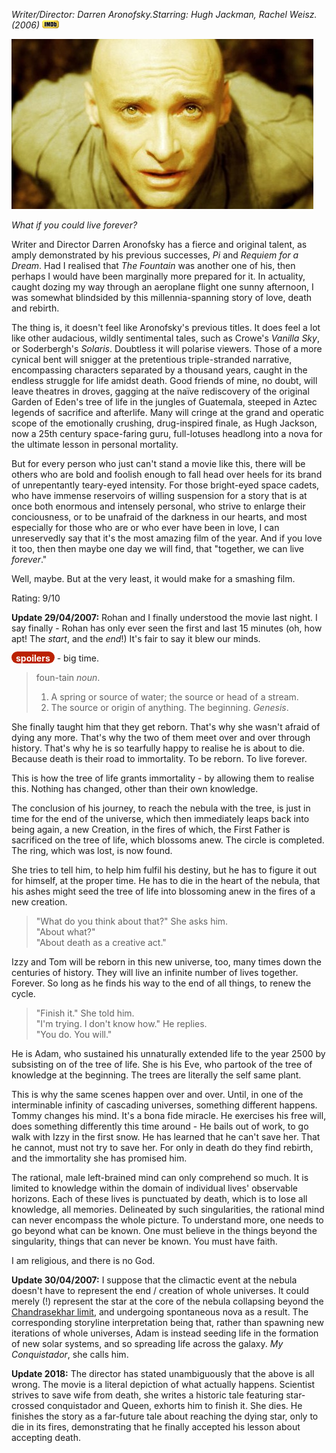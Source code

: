 <!--
.. title: The Fountain
.. slug: the-fountain
.. date: 2007-03-13 11:09:11-05:00
.. tags: media,movie,fiction,science-fiction
-->

*Writer/Director: Darren Aronofsky.Starring: Hugh Jackman, Rachel Weisz. (2006)* [![Internet Movie Database](/files/2007/03/imdb.png)](http://imdb.com/title/tt0414993/)

![Tommy prepares for the ultimate lesson in personal mortality](/files/2007/03/the-fountain.jpg)

*What if you could live forever?*

Writer and Director Darren Aronofsky has a fierce and original talent,
as amply demonstrated by his previous successes, *Pi* and *Requiem for a
Dream*. Had I realised that *The Fountain* was another one of his, then
perhaps I would have been marginally more prepared for it. In actuality,
caught dozing my way through an aeroplane flight one sunny afternoon, I
was somewhat blindsided by this millennia-spanning story of love, death
and rebirth.

The thing is, it doesn't feel like Aronofsky's previous titles. It does
feel a lot like other audacious, wildly sentimental tales, such as
Crowe's *Vanilla Sky*, or Soderbergh's *Solaris*. Doubtless it will
polarise viewers. Those of a more cynical bent will snigger at the
pretentious triple-stranded narrative, encompassing characters separated
by a thousand years, caught in the endless struggle for life amidst
death. Good friends of mine, no doubt, will leave theatres in droves,
gagging at the naïve rediscovery of the original Garden of Eden's tree
of life in the jungles of Guatemala, steeped in Aztec legends of
sacrifice and afterlife. Many will cringe at the grand and operatic
scope of the emotionally crushing, drug-inspired finale, as Hugh
Jackson, now a 25th century space-faring guru, full-lotuses headlong
into a nova for the ultimate lesson in personal mortality.

But for every person who just can't stand a movie like this, there will
be others who are bold and foolish enough to fall head over heels for
its brand of unrepentantly teary-eyed intensity. For those bright-eyed
space cadets, who have immense reservoirs of willing suspension for a
story that is at once both enormous and intensely personal, who strive
to enlarge their conciousness, or to be unafraid of the darkness in our
hearts, and most especially for those who are or who ever have been in
love, I can unreservedly say that it's the most amazing film of the
year. And if you love it too, then then maybe one day we will find, that
"together, we can live *forever*."

Well, maybe. But at the very least, it would make for a smashing film.

Rating: 9/10

**Update 29/04/2007:** Rohan and I finally understood the movie last night. I
say finally - Rohan has only ever seen the first and last 15 minutes (oh, how
apt! The *start*, and the *end*!) It's fair to say it blew our minds.

<span style="background:#bb2200; color:white; border-radius: 1em; padding-left: 0.5em; padding-right: 0.5em; padding-top: 2px;"><b>spoilers</b></span> - big time.

> foun-tain *noun*.
>
> 1.  A spring or source of water; the source or head of a stream.
> 2.  The source or origin of anything. The beginning. *Genesis*.

She finally taught him that they get reborn. That's why she wasn't
afraid of dying any more. That's why the two of them meet over and over
through history. That's why he is so tearfully happy to realise he is
about to die. Because death is their road to immortality. To be reborn.
To live forever.

This is how the tree of life grants immortality - by allowing them to
realise this. Nothing has changed, other than their own knowledge.

The conclusion of his journey, to reach the nebula with the tree, is
just in time for the end of the universe, which then immediately leaps
back into being again, a new Creation, in the fires of which, the First
Father is sacrificed on the tree of life, which blossoms anew. The
circle is completed. The ring, which was lost, is now found.

She tries to tell him, to help him fulfil his destiny, but he has to
figure it out for himself, at the proper time. He has to die in the
heart of the nebula, that his ashes might seed the tree of life into
blossoming anew in the fires of a new creation.

> "What do you think about that?" She asks him.<br/>
> "About what?"<br/>
> "About death as a creative act."<br/>

Izzy and Tom will be reborn in this new universe, too, many times down
the centuries of history. They will live an infinite number of lives
together. Forever. So long as he finds his way to the end of all things,
to renew the cycle.

> "Finish it." She told him.<br/>
> "I'm trying. I don't know how." He replies.<br/>
> "You do. You will."<br/>

He is Adam, who sustained his unnaturally extended life to the year 2500
by subsisting on of the tree of life. She is his Eve, who partook of the
tree of knowledge at the beginning. The trees are literally the self
same plant.

This is why the same scenes happen over and over. Until, in one of the
interminable infinity of cascading universes, something different
happens. Tommy changes his mind. It's a bona fide miracle. He exercises
his free will, does something differently this time around - He bails
out of work, to go walk with Izzy in the first snow. He has learned that
he can't save her. That he cannot, must not try to save her. For only in
death do they find rebirth, and the immortality she has promised him.

The rational, male left-brained mind can only comprehend so much. It is
limited to knowledge within the domain of individual lives' observable
horizons. Each of these lives is punctuated by death, which is to lose
all knowledge, all memories. Delineated by such singularities, the
rational mind can never encompass the whole picture. To understand more,
one needs to go beyond what can be known. One must believe in the things
beyond the singularity, things that can never be known. You must have
faith.

I am religious, and there is no God.

**Update 30/04/2007:** I suppose that the climactic event at the nebula
doesn't have to represent the end / creation of whole universes. It
could merely (!) represent the star at the core of the nebula collapsing
beyond the [Chandrasekhar
limit](http://en.wikipedia.org/wiki/Chandrasekhar_limit), and undergoing
spontaneous nova as a result. The corresponding storyline interpretation
being that, rather than spawning new iterations of whole universes, Adam
is instead seeding life in the formation of new solar systems, and so
spreading life across the galaxy. *My Conquistador*, she calls him.

**Update 2018:** The director has stated unambiguously that the above is all
wrong. The movie is a literal depiction of what actually happens. Scientist
strives to save wife from death, she writes a historic tale featuring
star-crossed conquistador and Queen, exhorts him to finish it. She dies. He
finishes the story as a far-future tale about reaching the dying star, only
to die in its fires, demonstrating that he finally accepted his lesson about
accepting death.

<br/>

